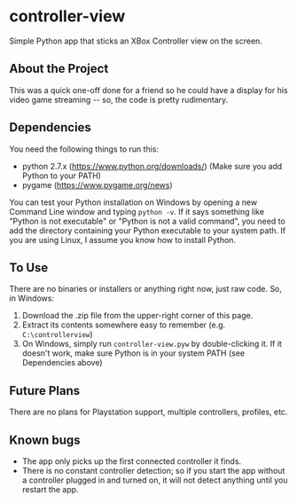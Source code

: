 # controller-view
Simple Python app that sticks an XBox Controller view on the screen.

## About the Project
This was a quick one-off done for a friend so he could have a display for his video game streaming -- so, the code is pretty rudimentary.

## Dependencies
You need the following things to run this:
- python 2.7.x (https://www.python.org/downloads/) (Make sure you add Python to your PATH)
- pygame (https://www.pygame.org/news)

You can test your Python installation on Windows by opening a new Command Line window and typing `python -v`. If it says something like "Python is not executable" or "Python is not a valid command", you need to add the directory containing your Python executable to your system path. If you are using Linux, I assume you know how to install Python.

## To Use
There are no binaries or installers or anything right now, just raw code. So, in Windows:

1. Download the .zip file from the upper-right corner of this page.
2. Extract its contents somewhere easy to remember (e.g. `C:\controllerview`)
3. On Windows, simply run `controller-view.pyw` by double-clicking it. If it doesn't work, make sure Python is in your system PATH (see Dependencies above)

## Future Plans
There are no plans for Playstation support, multiple controllers, profiles, etc.

## Known bugs
- The app only picks up the first connected controller it finds.
- There is no constant controller detection; so if you start the app without a controller plugged in and turned on, it will not detect anything until you restart the app.
